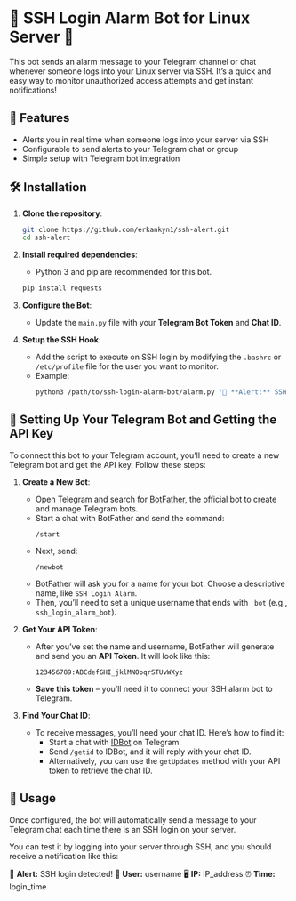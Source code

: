 # 🚨 SSH Login Alarm Bot for Linux Server 🚨

This bot sends an alarm message to your Telegram channel or chat whenever someone logs into your Linux server via SSH. It’s a quick and easy way to monitor unauthorized access attempts and get instant notifications!

## 📜 Features
- Alerts you in real time when someone logs into your server via SSH
- Configurable to send alerts to your Telegram chat or group
- Simple setup with Telegram bot integration

## 🛠️ Installation

1. **Clone the repository**:
    ```bash
    git clone https://github.com/erkankyn1/ssh-alert.git
    cd ssh-alert
    ```

2. **Install required dependencies**:
   - Python 3 and pip are recommended for this bot.
    ```bash
    pip install requests
    ```

3. **Configure the Bot**:
   - Update the `main.py` file with your **Telegram Bot Token** and **Chat ID**.
   
4. **Setup the SSH Hook**:
   - Add the script to execute on SSH login by modifying the `.bashrc` or `/etc/profile` file for the user you want to monitor.
   - Example:
     ```bash
     python3 /path/to/ssh-login-alarm-bot/alarm.py '🔔 **Alert:** SSH login detected! 👤 **User:** '`who` ' 🖥️ **IP:** '`hostname` '⏰ **Time:** ' `date`
     ```

## 📲 Setting Up Your Telegram Bot and Getting the API Key

To connect this bot to your Telegram account, you’ll need to create a new Telegram bot and get the API key. Follow these steps:

1. **Create a New Bot**:
    - Open Telegram and search for [BotFather](https://t.me/botfather), the official bot to create and manage Telegram bots.
    - Start a chat with BotFather and send the command:
      ```
      /start
      ```
    - Next, send:
      ```
      /newbot
      ```
    - BotFather will ask you for a name for your bot. Choose a descriptive name, like `SSH Login Alarm`.
    - Then, you’ll need to set a unique username that ends with `_bot` (e.g., `ssh_login_alarm_bot`).

2. **Get Your API Token**:
    - After you’ve set the name and username, BotFather will generate and send you an **API Token**. It will look like this:
      ```
      123456789:ABCdefGHI_jklMNOpqrSTUvWXyz
      ```
    - **Save this token** – you’ll need it to connect your SSH alarm bot to Telegram.

3. **Find Your Chat ID**:
    - To receive messages, you’ll need your chat ID. Here’s how to find it:
      - Start a chat with [IDBot](https://t.me/myidbot) on Telegram.
      - Send `/getid` to IDBot, and it will reply with your chat ID.
      - Alternatively, you can use the `getUpdates` method with your API token to retrieve the chat ID.

## 🚀 Usage

Once configured, the bot will automatically send a message to your Telegram chat each time there is an SSH login on your server.

You can test it by logging into your server through SSH, and you should receive a notification like this:

🔔 **Alert:** SSH login detected! 👤 **User:** username 🖥️ **IP:** IP_address ⏰ **Time:** login_time

